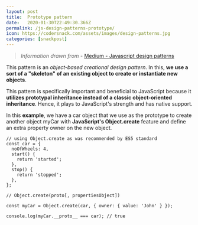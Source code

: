 ```yaml
---
layout: post
title:  Prototype pattern
date:   2020-01-30T22:49:30.366Z
permalink: /js-design-patterns-prototype/
icon: https://codersnack.com/assets/images/design-patterns.jpg
categories: [snackpost]
---
```


> *Information drawn from* - [Medium - Javascript design patterns](https://medium.com/better-programming/javascript-design-patterns-25f0faaaa15)

This pattern is an *object-based creational design pattern*. In this, **we use a sort of a "skeleton" of an existing object to create or instantiate new objects**.

This pattern is specifically important and beneficial to JavaScript because it **utilizes prototypal inheritance instead of a classic object-oriented inheritance**. Hence, it plays to JavaScript's strength and has native support.

In this **example**, we have a car object that we use as the prototype to create another object myCar with **JavaScript's Object.create** feature and define an extra property owner on the new object.

```
// using Object.create as was recommended by ES5 standard
const car = {
  noOfWheels: 4,
  start() {
    return 'started';
  },
  stop() {
    return 'stopped';
  },
};

// Object.create(proto[, propertiesObject])

const myCar = Object.create(car, { owner: { value: 'John' } });

console.log(myCar.__proto__ === car); // true
```